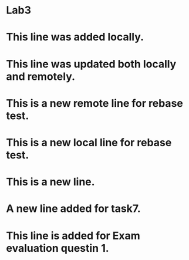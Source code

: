 # Lab3

# This line was added locally.


# This line was updated both locally and remotely.



# This is a new remote line for rebase test.

# This is a new local line for rebase test.

# This is a new line.
# A new line added for task7.
# This line is added for Exam evaluation questin 1.
